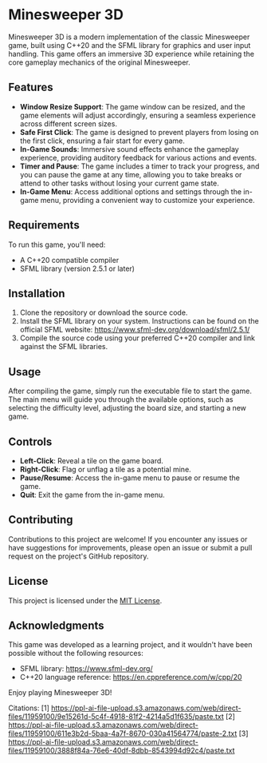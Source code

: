 # Minesweeper 3D

Minesweeper 3D is a modern implementation of the classic Minesweeper game, built using C++20 and the SFML library for graphics and user input handling. This game offers an immersive 3D experience while retaining the core gameplay mechanics of the original Minesweeper.

## Features

- **Window Resize Support**: The game window can be resized, and the game elements will adjust accordingly, ensuring a seamless experience across different screen sizes.
- **Safe First Click**: The game is designed to prevent players from losing on the first click, ensuring a fair start for every game.
- **In-Game Sounds**: Immersive sound effects enhance the gameplay experience, providing auditory feedback for various actions and events.
- **Timer and Pause**: The game includes a timer to track your progress, and you can pause the game at any time, allowing you to take breaks or attend to other tasks without losing your current game state.
- **In-Game Menu**: Access additional options and settings through the in-game menu, providing a convenient way to customize your experience.

## Requirements

To run this game, you'll need:

- A C++20 compatible compiler
- SFML library (version 2.5.1 or later)

## Installation

1. Clone the repository or download the source code.
2. Install the SFML library on your system. Instructions can be found on the official SFML website: https://www.sfml-dev.org/download/sfml/2.5.1/
3. Compile the source code using your preferred C++20 compiler and link against the SFML libraries.

## Usage

After compiling the game, simply run the executable file to start the game. The main menu will guide you through the available options, such as selecting the difficulty level, adjusting the board size, and starting a new game.

## Controls

- **Left-Click**: Reveal a tile on the game board.
- **Right-Click**: Flag or unflag a tile as a potential mine.
- **Pause/Resume**: Access the in-game menu to pause or resume the game.
- **Quit**: Exit the game from the in-game menu.

## Contributing

Contributions to this project are welcome! If you encounter any issues or have suggestions for improvements, please open an issue or submit a pull request on the project's GitHub repository.

## License

This project is licensed under the [MIT License](LICENSE).

## Acknowledgments

This game was developed as a learning project, and it wouldn't have been possible without the following resources:

- SFML library: https://www.sfml-dev.org/
- C++20 language reference: https://en.cppreference.com/w/cpp/20

Enjoy playing Minesweeper 3D!

Citations:
[1] https://ppl-ai-file-upload.s3.amazonaws.com/web/direct-files/11959100/9e15261d-5c4f-4918-81f2-4214a5d1f635/paste.txt
[2] https://ppl-ai-file-upload.s3.amazonaws.com/web/direct-files/11959100/611e3b2d-5baa-4a7f-8670-030a41564774/paste-2.txt
[3] https://ppl-ai-file-upload.s3.amazonaws.com/web/direct-files/11959100/3888f84a-76e6-40df-8dbb-8543994d92c4/paste.txt
